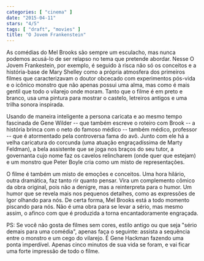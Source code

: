 ```yaml
---
categories: [ "cinema" ]
date: "2015-04-11"
stars: "4/5"
tags: [ "draft", "movies" ]
title: "O Jovem Frankenstein"
---
```

As comédias do Mel Brooks são sempre um esculacho, mas nunca podemos
acusá-lo de ser relapso no tema que pretende abordar. Nesse O Jovem
Frankestein, por exemplo, é seguido à risca não só os conceitos e a
história-base de Mary Shelley como a própria atmosfera dos primeiros
filmes que caracterizavam o doutor obcecado com experimentos pós-vida
e o icônico monstro que não apenas possui uma alma, mas como é mais
gentil que todo o vilarejo onde moram. Tanto que o filme é em preto e
branco, usa uma pintura para mostrar o castelo, letreiros antigos e uma
trilha sonora inspirada.

Usando de maneira inteligente a persona caricata e ao mesmo tempo
fascinada de Gene Wilder -- que também escreve o roteiro com Brook --
a história brinca com o neto do famoso médico -- também médico,
professor -- que é atormentado pela controversa fama do avô. Junto com
ele há a velha caricatura do corcunda (uma atuação engraçadíssima de
Marty Feldman), a bela assistente que se joga nos braços do seu tutor,
a governanta cujo nome faz os cavelos relincharem (onde quer que estejam)
e um monstro que Peter Boyle cria como um misto de representações.

O filme é também um misto de emoções e conceitos. Uma hora hilário,
outra dramática, faz tanto rir quanto pensar. Vira um complemento cômico
da obra original, pois não a denigre, mas a reinterpreta para o humor. Um
humor que se revela mais nos pequenos detalhes, como as expressões de
Igor olhando para nós. De certa forma, Mel Brooks está a todo momento
piscando para nós. Não é uma obra para se levar a sério, mas mesmo
assim, o afinco com que é produzida a torna encantadoramente engraçada.

PS: Se você não gosta de filmes sem cores, estilo antigo ou que seja
"sério demais para uma comédia", apenas faça o seguinte: assista a
sequência entre o monstro e um cego do vilarejo. É Gene Hackman fazendo
uma ponta imperdível. Apenas cinco minutos de sua vida se foram, e vai
ficar uma forte impressão de todo o filme.
